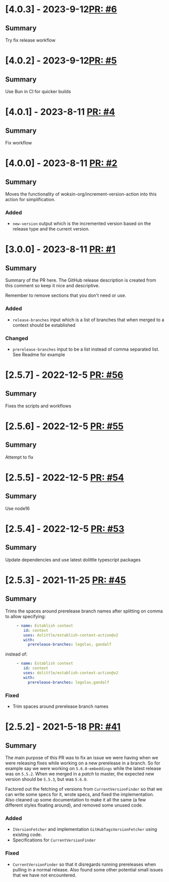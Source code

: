 # [4.0.3] - 2023-9-12[PR: #6](https://github.com/woksin-org/establish-context-action/pull/6)
## Summary

Try fix release workflow


# [4.0.2] - 2023-9-12[PR: #5](https://github.com/woksin-org/establish-context-action/pull/5)
## Summary

Use Bun in CI for quicker builds


# [4.0.1] - 2023-8-11 [PR: #4](https://github.com/woksin-org/establish-context-action/pull/4)
## Summary

Fix workflow


# [4.0.0] - 2023-8-11 [PR: #2](https://github.com/woksin-org/establish-context-action/pull/2)
## Summary

Moves the functionality of woksin-org/increment-version-action into this action for simplification.

### Added

- `new-version` output which is the incremented version based on the release type and the current version.


# [3.0.0] - 2023-8-11 [PR: #1](https://github.com/woksin-org/establish-context-action/pull/1)
## Summary

Summary of the PR here. The GitHub release description is created from this comment so keep it nice and descriptive.

Remember to remove sections that you don't need or use.

### Added

- `release-branches` input which is a list of branches that when merged to a context should be established

### Changed

- `prerelease-branches` input to be a list instead of comma separated list. See Readme for example


# [2.5.7] - 2022-12-5 [PR: #56](https://github.com/dolittle/establish-context-action/pull/56)
## Summary

Fixes the scripts and workflows


# [2.5.6] - 2022-12-5 [PR: #55](https://github.com/dolittle/establish-context-action/pull/55)
## Summary

Attempt to fix


# [2.5.5] - 2022-12-5 [PR: #54](https://github.com/dolittle/establish-context-action/pull/54)
## Summary

Use node16


# [2.5.4] - 2022-12-5 [PR: #53](https://github.com/dolittle/establish-context-action/pull/53)
## Summary
Update dependencies and use latest dolittle typescript packages


# [2.5.3] - 2021-11-25 [PR: #45](https://github.com/dolittle/establish-context-action/pull/45)
## Summary

Trims the spaces around prerelease branch names after splitting on comma to allow specifying:
```yaml
     - name: Establish context
        id: context
        uses: dolittle/establish-context-action@v2
        with:
          prerelease-branches: legolas, gandalf
```
instead of:
```yaml
     - name: Establish context
        id: context
        uses: dolittle/establish-context-action@v2
        with:
          prerelease-branches: legolas,gandalf
```

### Fixed

- Trim spaces around prerelease branch names


# [2.5.2] - 2021-5-18 [PR: #41](https://github.com/dolittle/establish-context-action/pull/41)
## Summary

The main purpose of this PR was to fix an issue we were having when we were releasing fixes while working on a new prerelease in a branch. So for example say we were working on `5.6.0-embeddings` while the latest release was on `5.5.2`. When we merged in a _patch_ to master, the expected new version should be `5.5.3`, but was `5.6.0`.

Factored out the fetching of versions from `CurrentVersionFinder` so that we can write some specs for it, wrote specs, and fixed the implementation. Also cleaned up some documentation to make it all the same (a few different styles floating around), and removed some unused code.

### Added

- `IVersionFetcher` and implementation `GitHubTagsVersionFetcher` using existing code.
- Specifications for `CurrentVersionFinder`

### Fixed

- `CurrentVersionFinder` so that it disregards running prereleases when pulling in a normal release. Also found some other potential small issues that we have not encountered.


